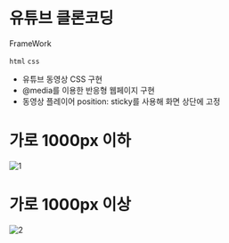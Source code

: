 # 유튜브 클론코딩

FrameWork

`html` `css`

- 유튜브 동영상 CSS 구현
- @media를 이용한 반응형 웹페이지 구현
- 동영상 플레이어 position: sticky를 사용해 화면 상단에 고정

# 가로 1000px 이하

![1](https://github.com/hig0ni/youtube/assets/111436454/5fb4828d-270d-4637-8bb8-2bc76524e352)


# 가로 1000px 이상

![2](https://github.com/hig0ni/youtube/assets/111436454/d444e59d-4b29-45a0-ae08-273f8d8de08b)
